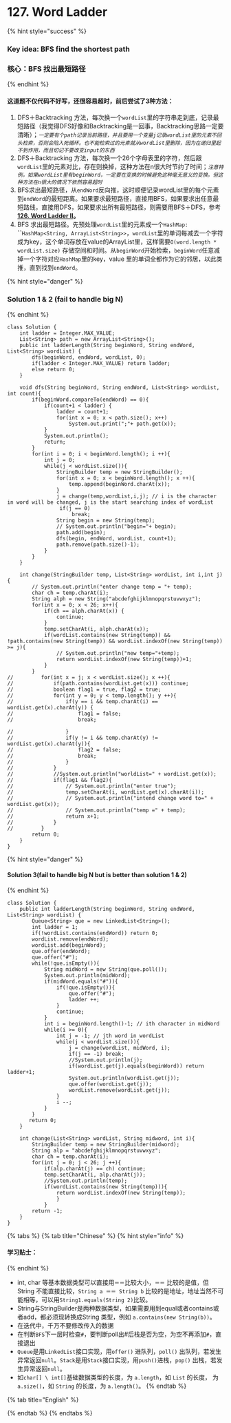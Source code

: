 # 127. Word Ladder

{% hint style="success" %}
### Key idea: BFS find the shortest path

### 核心：BFS 找出最短路径
{% endhint %}

#### 这道题不仅代码不好写，还很容易超时，前后尝试了3种方法：

1. DFS＋Backtracking 方法，每次换一个`wordList`里的字符串走到底，记录最短路径（我觉得DFS好像和Backtracking是一回事，Backtracking思路一定要清晰）；_`一定要有个path记录当前路径，并且要用一个变量j记录wordList里的元素不回头检索，否则会陷入死循环。也不能检索过的元素就从wordList里删除，因为在递归里起不到作用，而且切记不要改变input的东西`_
2. DFS＋Backtracking 方法，每次换一个26个字母表里的字符，然后跟`wordList`里的元素对比，存在则换掉，这种方法在n很大时节约了时间；_`注意特例，如果wordList里有beginWord，一定要在变换的时候避免这种毫无意义的变换。但这种方法在n很大的情况下依然容易超时`_
3. BFS求出最短路径，从`endWord`反向推，这时顺便记录wordList里的每个元素到`endWord`的最短距离。如果要求最短路径，直接用BFS，如果要求出任意最短路线，直接用DFS，如果要求出所有最短路径，则需要用BFS＋DFS，参考[**126. Word Ladder II**](https://leetcode.com/problems/word-ladder-ii/)**。**
4. BFS 求出最短路径。先预处理`wordList`里的元素成一个`HashMap:` **``**`HashMap<String, ArrayList<String>>`，`wordList`里的单词每减去一个字符成为key，这个单词存放在value的ArrayList里，这样需要`O(word.length * wordList.size)` 存储空间和时间。从`beginWord`开始检索，`beginWord`任意减掉一个字符对应`HashMap`里的key，value 里的单词全都作为它的邻居，以此类推，直到找到`endWord`。



{% hint style="danger" %}
### Solution 1 & 2 \(fail to handle big N\)
{% endhint %}

```text
class Solution {
    int ladder = Integer.MAX_VALUE;
    List<String> path = new ArrayList<String>();
    public int ladderLength(String beginWord, String endWord, List<String> wordList) {
        dfs(beginWord, endWord, wordList, 0);
        if(ladder < Integer.MAX_VALUE) return ladder;
        else return 0;
    }
    
    void dfs(String beginWord, String endWord, List<String> wordList, int count){ 
        if(beginWord.compareTo(endWord) == 0){
            if(count+1 < ladder) {
                ladder = count+1;
                for(int x = 0; x < path.size(); x++)
                    System.out.print(";"+ path.get(x));
            }
            System.out.println();
            return;
        }
        for(int i = 0; i < beginWord.length(); i ++){
            int j = 0;
            while(j < wordList.size()){
                StringBuilder temp = new StringBuilder();
                for(int x = 0; x < beginWord.length(); x ++){
                    temp.append(beginWord.charAt(x));
                }
                j = change(temp,wordList,i,j); // i is the character in word will be changed, j is the start searching index of wordList
                 if(j == 0)
                     break;
                String begin = new String(temp);
                // System.out.println("begin="+ begin);
                path.add(begin);
                dfs(begin, endWord, wordList, count+1);
                path.remove(path.size()-1);
            }
        }
    }
    
    int change(StringBuilder temp, List<String> wordList, int i,int j){
        // System.out.println("enter change temp = "+ temp);
        char ch = temp.charAt(i);
        String alph = new String("abcdefghijklmnopqrstuvwxyz");
        for(int x = 0; x < 26; x++){
            if(ch == alph.charAt(x)) {
                continue;
            }
            temp.setCharAt(i, alph.charAt(x));
            if(wordList.contains(new String(temp)) && !path.contains(new String(temp)) && wordList.indexOf(new String(temp)) >= j){ 
                // System.out.println("new temp="+temp);
                return wordList.indexOf(new String(temp))+1;
            }
        }
//         for(int x = j; x < wordList.size(); x ++){
//             if(path.contains(wordList.get(x))) continue;
//             boolean flag1 = true, flag2 = true;            
//             for(int y = 0; y < temp.length(); y ++){
//                 if(y == i && temp.charAt(i) == wordList.get(x).charAt(y)) {
//                     flag1 = false;
//                     break;
                    
//                 }
//                 if(y != i && temp.charAt(y) != wordList.get(x).charAt(y)){
//                     flag2 = false;
//                     break;
//                 }
//             }
//             //System.out.println("worldList=" + wordList.get(x));
//             if(flag1 && flag2){
//                 // System.out.println("enter true");
//                 temp.setCharAt(i, wordList.get(x).charAt(i));
//                 // System.out.println("intend change word to=" + wordList.get(x));
//                 // System.out.println("temp =" + temp);
//                 return x+1;
//             }
//         }
        return 0;
    }
}
```

{% hint style="danger" %}
#### Solution 3\(fail to handle big N but is better than solution 1 & 2\)
{% endhint %}

```text
class Solution {
    public int ladderLength(String beginWord, String endWord, List<String> wordList) {
        Queue<String> que = new LinkedList<String>();
        int ladder = 1;
        if(!wordList.contains(endWord)) return 0;
        wordList.remove(endWord);
        wordList.add(beginWord);
        que.offer(endWord);
        que.offer("#");
        while(!que.isEmpty()){
            String midWord = new String(que.poll());
            System.out.println(midWord);
            if(midWord.equals("#")){
                if(!que.isEmpty()){
                    que.offer("#");
                    ladder ++;
                }
                continue;
            }
            int i = beginWord.length()-1; // ith character in midWord
            while(i >= 0){
                int j = -1; // jth word in wordList
                while(j < wordList.size()){                    
                    j = change(wordList, midWord, i);
                    if(j == -1) break;
                    //System.out.println(j);
                    if(wordList.get(j).equals(beginWord)) return ladder+1;
                    System.out.println(wordList.get(j));
                    que.offer(wordList.get(j));
                    wordList.remove(wordList.get(j));
                }
                i --;
            }
        }
       return 0; 
    }
    
    int change(List<String> wordList, String midword, int i){
        StringBuilder temp = new StringBuilder(midword);
        String alp = "abcdefghijklmnopqrstuvwxyz";
        char ch = temp.charAt(i);
        for(int j = 0; j < 26; j ++){   
            if(alp.charAt(j) == ch) continue;
            temp.setCharAt(i, alp.charAt(j));
            //System.out.println(temp);
            if(wordList.contains(new String(temp))){
                return wordList.indexOf(new String(temp));
                }
            }
        return -1;
    }
}
```

{% tabs %}
{% tab title="Chinese" %}
{% hint style="info" %}
#### 学习贴士：
{% endhint %}

* int, char 等基本数据类型可以直接用`＝＝`比较大小，`＝＝` 比较的是值，但String 不能直接比较，`String a ＝＝ String b` 比较的是地址，地址当然不可能相等，可以用`String1.equals(String 2)`比较。
* String与StringBuilder是两种数据类型，如果需要用到equal或者contains或者add，都必须现转换成String 类型，例如 `a.contains(new String(b))`。
* 在迭代中，千万不要修改传入的数据
* 在判断`BFS`下一层时检查`#`，要判断poll出\#后栈是否为空，为空不再添加`#`，直接退出
* `Queue`是用`LinkedList`接口实现，用`offer()` 进队列，`poll()` 出队列，若发生异常返回`null`。`Stack`是用`Stack`接口实现，用`push()`进栈，`pop()` 出栈，若发生异常返回`null`。
* 如`char[] \ int[]`基础数据类型的长度，为 `a.length`，如 `List` 的长度， 为 `a.size()`，如 `String` 的长度，为 `a.length()`。
{% endtab %}

{% tab title="English" %}

{% endtab %}
{% endtabs %}

